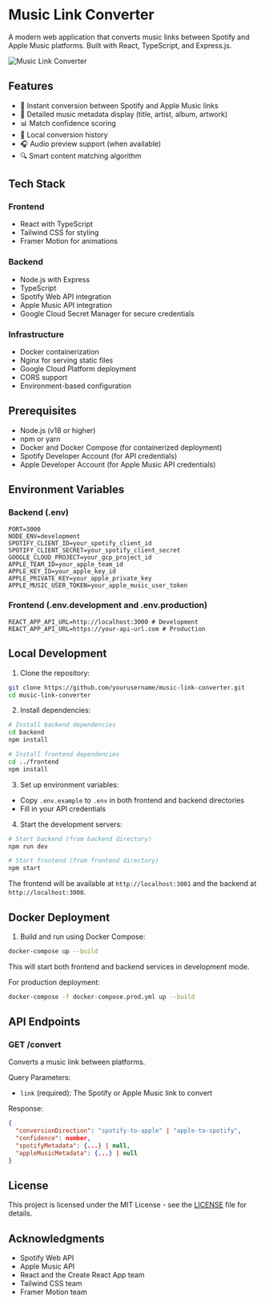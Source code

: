 # Music Link Converter

A modern web application that converts music links between Spotify and Apple Music platforms. Built with React, TypeScript, and Express.js.

![Music Link Converter](frontend/public/preview.png)

## Features

- 🔄 Instant conversion between Spotify and Apple Music links
- 🎵 Detailed music metadata display (title, artist, album, artwork)
- 📊 Match confidence scoring
- 💾 Local conversion history
- 🎧 Audio preview support (when available)
- 🔍 Smart content matching algorithm

## Tech Stack

### Frontend
- React with TypeScript
- Tailwind CSS for styling
- Framer Motion for animations

### Backend
- Node.js with Express
- TypeScript
- Spotify Web API integration
- Apple Music API integration
- Google Cloud Secret Manager for secure credentials

### Infrastructure
- Docker containerization
- Nginx for serving static files
- Google Cloud Platform deployment
- CORS support
- Environment-based configuration

## Prerequisites

- Node.js (v18 or higher)
- npm or yarn
- Docker and Docker Compose (for containerized deployment)
- Spotify Developer Account (for API credentials)
- Apple Developer Account (for Apple Music API credentials)

## Environment Variables

### Backend (.env)
```
PORT=3000
NODE_ENV=development
SPOTIFY_CLIENT_ID=your_spotify_client_id
SPOTIFY_CLIENT_SECRET=your_spotify_client_secret
GOOGLE_CLOUD_PROJECT=your_gcp_project_id
APPLE_TEAM_ID=your_apple_team_id
APPLE_KEY_ID=your_apple_key_id
APPLE_PRIVATE_KEY=your_apple_private_key
APPLE_MUSIC_USER_TOKEN=your_apple_music_user_token
```

### Frontend (.env.development and .env.production)
```
REACT_APP_API_URL=http://localhost:3000 # Development
REACT_APP_API_URL=https://your-api-url.com # Production
```

## Local Development

1. Clone the repository:
```bash
git clone https://github.com/yourusername/music-link-converter.git
cd music-link-converter
```

2. Install dependencies:
```bash
# Install backend dependencies
cd backend
npm install

# Install frontend dependencies
cd ../frontend
npm install
```

3. Set up environment variables:
- Copy `.env.example` to `.env` in both frontend and backend directories
- Fill in your API credentials

4. Start the development servers:

```bash
# Start backend (from backend directory)
npm run dev

# Start frontend (from frontend directory)
npm start
```

The frontend will be available at `http://localhost:3001` and the backend at `http://localhost:3000`.

## Docker Deployment

1. Build and run using Docker Compose:
```bash
docker-compose up --build
```

This will start both frontend and backend services in development mode.

For production deployment:
```bash
docker-compose -f docker-compose.prod.yml up --build
```

## API Endpoints

### GET /convert
Converts a music link between platforms.

Query Parameters:
- `link` (required): The Spotify or Apple Music link to convert

Response:
```json
{
  "conversionDirection": "spotify-to-apple" | "apple-to-spotify",
  "confidence": number,
  "spotifyMetadata": {...} | null,
  "appleMusicMetadata": {...} | null
}
```

## License

This project is licensed under the MIT License - see the [LICENSE](LICENSE) file for details.

## Acknowledgments

- Spotify Web API
- Apple Music API
- React and the Create React App team
- Tailwind CSS team
- Framer Motion team
